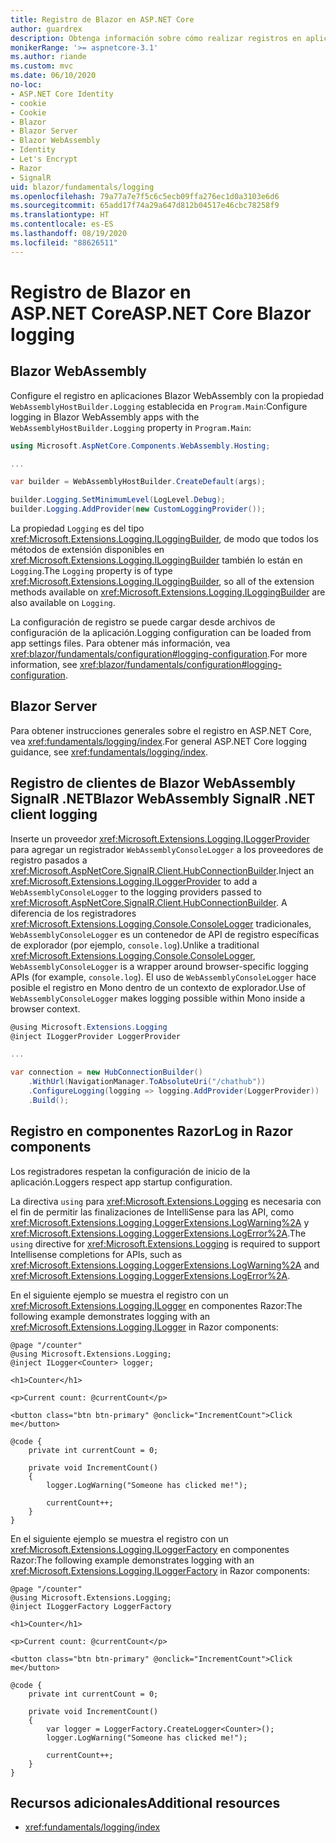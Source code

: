 ```yaml
---
title: Registro de Blazor en ASP.NET Core
author: guardrex
description: Obtenga información sobre cómo realizar registros en aplicaciones Blazor, incluido cómo configurar el nivel de registro y cómo escribir mensajes de registro desde componentes Razor.
monikerRange: '>= aspnetcore-3.1'
ms.author: riande
ms.custom: mvc
ms.date: 06/10/2020
no-loc:
- ASP.NET Core Identity
- cookie
- Cookie
- Blazor
- Blazor Server
- Blazor WebAssembly
- Identity
- Let's Encrypt
- Razor
- SignalR
uid: blazor/fundamentals/logging
ms.openlocfilehash: 79a77a7e7f5c6c5ecb09ffa276ec1d0a3103e6d6
ms.sourcegitcommit: 65add17f74a29a647d812b04517e46cbc78258f9
ms.translationtype: HT
ms.contentlocale: es-ES
ms.lasthandoff: 08/19/2020
ms.locfileid: "88626511"
---
```

# <a name="aspnet-core-no-locblazor-logging"></a><span data-ttu-id="7dd46-103">Registro de Blazor en ASP.NET Core</span><span class="sxs-lookup"><span data-stu-id="7dd46-103">ASP.NET Core Blazor logging</span></span>

## Blazor WebAssembly

<span data-ttu-id="7dd46-104">Configure el registro en aplicaciones Blazor WebAssembly con la propiedad `WebAssemblyHostBuilder.Logging` establecida en `Program.Main`:</span><span class="sxs-lookup"><span data-stu-id="7dd46-104">Configure logging in Blazor WebAssembly apps with the `WebAssemblyHostBuilder.Logging` property in `Program.Main`:</span></span>

```csharp
using Microsoft.AspNetCore.Components.WebAssembly.Hosting;

...

var builder = WebAssemblyHostBuilder.CreateDefault(args);

builder.Logging.SetMinimumLevel(LogLevel.Debug);
builder.Logging.AddProvider(new CustomLoggingProvider());
```

<span data-ttu-id="7dd46-105">La propiedad `Logging` es del tipo <xref:Microsoft.Extensions.Logging.ILoggingBuilder>, de modo que todos los métodos de extensión disponibles en <xref:Microsoft.Extensions.Logging.ILoggingBuilder> también lo están en `Logging`.</span><span class="sxs-lookup"><span data-stu-id="7dd46-105">The `Logging` property is of type <xref:Microsoft.Extensions.Logging.ILoggingBuilder>, so all of the extension methods available on <xref:Microsoft.Extensions.Logging.ILoggingBuilder> are also available on `Logging`.</span></span>

<span data-ttu-id="7dd46-106">La configuración de registro se puede cargar desde archivos de configuración de la aplicación.</span><span class="sxs-lookup"><span data-stu-id="7dd46-106">Logging configuration can be loaded from app settings files.</span></span> <span data-ttu-id="7dd46-107">Para obtener más información, vea <xref:blazor/fundamentals/configuration#logging-configuration>.</span><span class="sxs-lookup"><span data-stu-id="7dd46-107">For more information, see <xref:blazor/fundamentals/configuration#logging-configuration>.</span></span>

## Blazor Server

<span data-ttu-id="7dd46-108">Para obtener instrucciones generales sobre el registro en ASP.NET Core, vea <xref:fundamentals/logging/index>.</span><span class="sxs-lookup"><span data-stu-id="7dd46-108">For general ASP.NET Core logging guidance, see <xref:fundamentals/logging/index>.</span></span>

## <a name="no-locblazor-webassembly-no-locsignalr-net-client-logging"></a><span data-ttu-id="7dd46-109">Registro de clientes de Blazor WebAssembly SignalR .NET</span><span class="sxs-lookup"><span data-stu-id="7dd46-109">Blazor WebAssembly SignalR .NET client logging</span></span>

<span data-ttu-id="7dd46-110">Inserte un proveedor <xref:Microsoft.Extensions.Logging.ILoggerProvider> para agregar un registrador `WebAssemblyConsoleLogger` a los proveedores de registro pasados a <xref:Microsoft.AspNetCore.SignalR.Client.HubConnectionBuilder>.</span><span class="sxs-lookup"><span data-stu-id="7dd46-110">Inject an <xref:Microsoft.Extensions.Logging.ILoggerProvider> to add a `WebAssemblyConsoleLogger` to the logging providers passed to <xref:Microsoft.AspNetCore.SignalR.Client.HubConnectionBuilder>.</span></span> <span data-ttu-id="7dd46-111">A diferencia de los registradores <xref:Microsoft.Extensions.Logging.Console.ConsoleLogger> tradicionales, `WebAssemblyConsoleLogger` es un contenedor de API de registro específicas de explorador (por ejemplo, `console.log`).</span><span class="sxs-lookup"><span data-stu-id="7dd46-111">Unlike a traditional <xref:Microsoft.Extensions.Logging.Console.ConsoleLogger>, `WebAssemblyConsoleLogger` is a wrapper around browser-specific logging APIs (for example, `console.log`).</span></span> <span data-ttu-id="7dd46-112">El uso de `WebAssemblyConsoleLogger` hace posible el registro en Mono dentro de un contexto de explorador.</span><span class="sxs-lookup"><span data-stu-id="7dd46-112">Use of `WebAssemblyConsoleLogger` makes logging possible within Mono inside a browser context.</span></span>

```csharp
@using Microsoft.Extensions.Logging
@inject ILoggerProvider LoggerProvider

...

var connection = new HubConnectionBuilder()
    .WithUrl(NavigationManager.ToAbsoluteUri("/chathub"))
    .ConfigureLogging(logging => logging.AddProvider(LoggerProvider))
    .Build();
```

## <a name="log-in-no-locrazor-components"></a><span data-ttu-id="7dd46-113">Registro en componentes Razor</span><span class="sxs-lookup"><span data-stu-id="7dd46-113">Log in Razor components</span></span>

<span data-ttu-id="7dd46-114">Los registradores respetan la configuración de inicio de la aplicación.</span><span class="sxs-lookup"><span data-stu-id="7dd46-114">Loggers respect app startup configuration.</span></span>

<span data-ttu-id="7dd46-115">La directiva `using` para <xref:Microsoft.Extensions.Logging> es necesaria con el fin de permitir las finalizaciones de IntelliSense para las API, como <xref:Microsoft.Extensions.Logging.LoggerExtensions.LogWarning%2A> y <xref:Microsoft.Extensions.Logging.LoggerExtensions.LogError%2A>.</span><span class="sxs-lookup"><span data-stu-id="7dd46-115">The `using` directive for <xref:Microsoft.Extensions.Logging> is required to support Intellisense completions for APIs, such as <xref:Microsoft.Extensions.Logging.LoggerExtensions.LogWarning%2A> and <xref:Microsoft.Extensions.Logging.LoggerExtensions.LogError%2A>.</span></span>

<span data-ttu-id="7dd46-116">En el siguiente ejemplo se muestra el registro con un <xref:Microsoft.Extensions.Logging.ILogger> en componentes Razor:</span><span class="sxs-lookup"><span data-stu-id="7dd46-116">The following example demonstrates logging with an <xref:Microsoft.Extensions.Logging.ILogger> in Razor components:</span></span>

```razor
@page "/counter"
@using Microsoft.Extensions.Logging;
@inject ILogger<Counter> logger;

<h1>Counter</h1>

<p>Current count: @currentCount</p>

<button class="btn btn-primary" @onclick="IncrementCount">Click me</button>

@code {
    private int currentCount = 0;

    private void IncrementCount()
    {
        logger.LogWarning("Someone has clicked me!");

        currentCount++;
    }
}
```

<span data-ttu-id="7dd46-117">En el siguiente ejemplo se muestra el registro con un <xref:Microsoft.Extensions.Logging.ILoggerFactory> en componentes Razor:</span><span class="sxs-lookup"><span data-stu-id="7dd46-117">The following example demonstrates logging with an <xref:Microsoft.Extensions.Logging.ILoggerFactory> in Razor components:</span></span>

```razor
@page "/counter"
@using Microsoft.Extensions.Logging;
@inject ILoggerFactory LoggerFactory

<h1>Counter</h1>

<p>Current count: @currentCount</p>

<button class="btn btn-primary" @onclick="IncrementCount">Click me</button>

@code {
    private int currentCount = 0;

    private void IncrementCount()
    {
        var logger = LoggerFactory.CreateLogger<Counter>();
        logger.LogWarning("Someone has clicked me!");

        currentCount++;
    }
}
```

## <a name="additional-resources"></a><span data-ttu-id="7dd46-118">Recursos adicionales</span><span class="sxs-lookup"><span data-stu-id="7dd46-118">Additional resources</span></span>

* <xref:fundamentals/logging/index>
